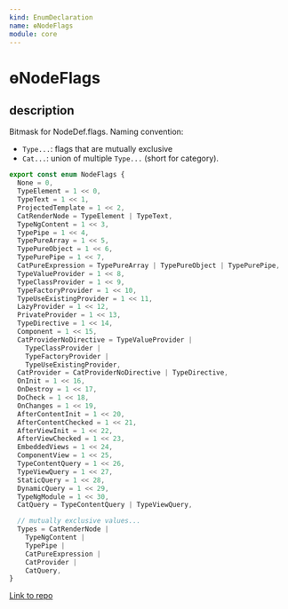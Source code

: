 ```yaml
---
kind: EnumDeclaration
name: ɵNodeFlags
module: core
---
```


# ɵNodeFlags

## description

Bitmask for NodeDef.flags.
Naming convention:

- `Type...`: flags that are mutually exclusive
- `Cat...`: union of multiple `Type...` (short for category).

```ts
export const enum NodeFlags {
  None = 0,
  TypeElement = 1 << 0,
  TypeText = 1 << 1,
  ProjectedTemplate = 1 << 2,
  CatRenderNode = TypeElement | TypeText,
  TypeNgContent = 1 << 3,
  TypePipe = 1 << 4,
  TypePureArray = 1 << 5,
  TypePureObject = 1 << 6,
  TypePurePipe = 1 << 7,
  CatPureExpression = TypePureArray | TypePureObject | TypePurePipe,
  TypeValueProvider = 1 << 8,
  TypeClassProvider = 1 << 9,
  TypeFactoryProvider = 1 << 10,
  TypeUseExistingProvider = 1 << 11,
  LazyProvider = 1 << 12,
  PrivateProvider = 1 << 13,
  TypeDirective = 1 << 14,
  Component = 1 << 15,
  CatProviderNoDirective = TypeValueProvider |
    TypeClassProvider |
    TypeFactoryProvider |
    TypeUseExistingProvider,
  CatProvider = CatProviderNoDirective | TypeDirective,
  OnInit = 1 << 16,
  OnDestroy = 1 << 17,
  DoCheck = 1 << 18,
  OnChanges = 1 << 19,
  AfterContentInit = 1 << 20,
  AfterContentChecked = 1 << 21,
  AfterViewInit = 1 << 22,
  AfterViewChecked = 1 << 23,
  EmbeddedViews = 1 << 24,
  ComponentView = 1 << 25,
  TypeContentQuery = 1 << 26,
  TypeViewQuery = 1 << 27,
  StaticQuery = 1 << 28,
  DynamicQuery = 1 << 29,
  TypeNgModule = 1 << 30,
  CatQuery = TypeContentQuery | TypeViewQuery,

  // mutually exclusive values...
  Types = CatRenderNode |
    TypeNgContent |
    TypePipe |
    CatPureExpression |
    CatProvider |
    CatQuery,
}
```

[Link to repo](https://github.com/timdeschryver/angular/blob/master/packages/core/src/view/types.ts#L173-L215)
